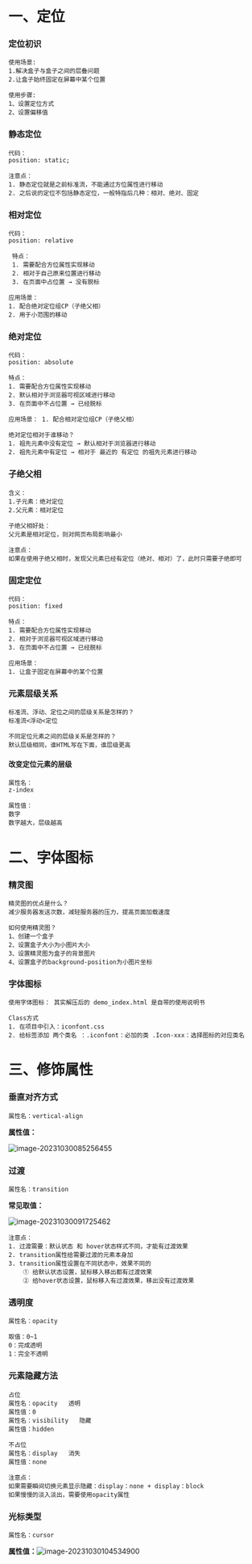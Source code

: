 # 一、定位

### 定位初识 

```
使用场景:
1.解决盒子与盒子之间的层叠问题
2.让盒子始终固定在屏幕中某个位置
```

```
使用步骤: 
1、设置定位方式 
2、设置偏移值
```

### 静态定位 

```
代码：
position: static;
```

```
注意点： 
1. 静态定位就是之前标准流，不能通过方位属性进行移动 
2. 之后说的定位不包括静态定位，一般特指后几种：相对、绝对、固定
```

### 相对定位 

```
代码：
position: relative
```

```
 特点： 
 1. 需要配合方位属性实现移动 
 2. 相对于自己原来位置进行移动 
 3. 在页面中占位置 → 没有脱标 
```

```
应用场景： 
1. 配合绝对定位组CP（子绝父相） 
2. 用于小范围的移动
```

### 绝对定位 

```
代码：
position: absolute
```

```
特点： 
1. 需要配合方位属性实现移动 
2. 默认相对于浏览器可视区域进行移动 
3. 在页面中不占位置 → 已经脱标
```

```
应用场景： 1. 配合相对定位组CP（子绝父相）
```

```
绝对定位相对于谁移动？ 
1. 祖先元素中没有定位 → 默认相对于浏览器进行移动 
2. 祖先元素中有定位 → 相对于 最近的 有定位 的祖先元素进行移动
```

### 子绝父相

```
含义： 
1.子元素：绝对定位 
2.父元素：相对定位
```

```
子绝父相好处： 
父元素是相对定位，则对网页布局影响最小
```

```
注意点： 
如果在使用子绝父相时，发现父元素已经有定位（绝对、相对）了，此时只需要子绝即可
```

### 固定定位 

```
代码：
position: fixed
```

```
特点： 
1. 需要配合方位属性实现移动 
2. 相对于浏览器可视区域进行移动 
3. 在页面中不占位置 → 已经脱标
```

```
应用场景： 
1. 让盒子固定在屏幕中的某个位置
```

### 元素层级关系

```
标准流、浮动、定位之间的层级关系是怎样的？ 
标准流<浮动<定位
```

```
不同定位元素之间的层级关系是怎样的？ 
默认层级相同，谁HTML写在下面，谁层级更高
```

#### 改变定位元素的层级 

```
属性名：
z-index 
```

```
属性值：
数字 
数字越大，层级越高
```

# 二、字体图标

### 精灵图 

```
精灵图的优点是什么？ 
减少服务器发送次数，减轻服务器的压力，提高页面加载速度
```

```
如何使用精灵图？ 
1、创建一个盒子 
2、设置盒子大小为小图片大小 
3、设置精灵图为盒子的背景图片 
4、设置盒子的background-position为小图片坐标
```

### 字体图标

```
使用字体图标： 其实解压后的 demo_index.html 是自带的使用说明书
```

```
Class方式 
1. 在项目中引入：iconfont.css 
2. 给标签添加 两个类名 ：.iconfont：必加的类 .Icon-xxx：选择图标的对应类名
```

# 三、修饰属性

### 垂直对齐方式

```
属性名：vertical-align
```

**属性值：**

![image-20231030085256455](C:\Users\WPY\AppData\Roaming\Typora\typora-user-images\image-20231030085256455.png)

### 过渡 

```
属性名：transition
```

**常见取值：**

![image-20231030091725462](C:\Users\WPY\AppData\Roaming\Typora\typora-user-images\image-20231030091725462.png)

```
注意点： 
1. 过渡需要：默认状态 和 hover状态样式不同，才能有过渡效果 
2. transition属性给需要过渡的元素本身加 
3. transition属性设置在不同状态中，效果不同的 
	① 给默认状态设置，鼠标移入移出都有过渡效果 
	② 给hover状态设置，鼠标移入有过渡效果，移出没有过渡效果
```

### 透明度

```
属性名：opacity
```

```
取值：0~1 
0：完成透明
1：完全不透明
```

### 元素隐藏方法

```
占位
属性名：opacity   透明
属性值：0
属性名：visibility   隐藏
属性值：hidden
```

```
不占位
属性名：display   消失
属性值：none
```

```
注意点：
如果需要瞬间切换元素显示隐藏：display：none + display：block
如果慢慢的淡入淡出，需要使用opacity属性
```

### 光标类型

```
属性名：cursor
```

**属性值：**![image-20231030104534900](C:\Users\WPY\AppData\Roaming\Typora\typora-user-images\image-20231030104534900.png)
